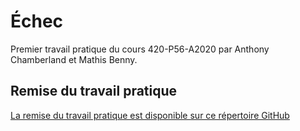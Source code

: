 # Échec
Premier travail pratique du cours 420-P56-A2020 par Anthony Chamberland et Mathis Benny.

## Remise du travail pratique
[La remise du travail pratique est disponible sur ce répertoire GitHub](https://github.com/AnthoChamb/Echec/releases)
